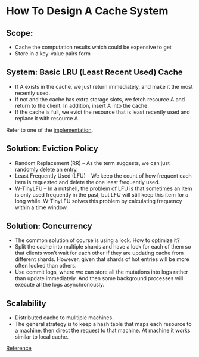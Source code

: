 # How To Design A Cache System

## Scope: 
- Cache the computation results which could be expensive to get
- Store in a key-value pairs form

## System: Basic LRU (Least Recent Used) Cache
- If A exists in the cache, we just return immediately, and make it the most recently used.
- If not and the cache has extra storage slots, we fetch resource A and return to the client. In addition, insert A into the cache.
- If the cache is full, we evict the resource that is least recently used and replace it with resource A.

Refer to one of the [implementation](../p146h/README.md).

## Solution: Eviction Policy
- Random Replacement (RR) – As the term suggests, we can just randomly delete an entry.
- Least Frequently Used (LFU) – We keep the count of how frequent each item is requested and delete the one least frequently used.
- W-TinyLFU – In a nutshell, the problem of LFU is that sometimes an item is only used frequently in the past, but LFU will still keep this item for a long while. W-TinyLFU solves this problem by calculating frequency within a time window.

## Solution: Concurrency
- The common solution of course is using a lock. How to optimize it?
- Split the cache into multiple shards and have a lock for each of them so that clients won’t wait for each other if they are updating cache from different shards. However, given that shards of hot entries will be more often locked than others.
- Use commit logs, where we can store all the mutations into logs rather than update immediately. And then some background processes will execute all the logs asynchronously.

## Scalability
- Distributed cache to mulitiple machines.
- The general strategy is to keep a hash table that maps each resource to a machine. then direct the request to that machine. At machine it works similar to local cache.

[Reference](http://blog.gainlo.co/index.php/2016/05/17/design-a-cache-system/)
